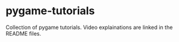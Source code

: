 # pygame-tutorials

Collection of pygame tutorials. Video explainations are linked in the README files.
